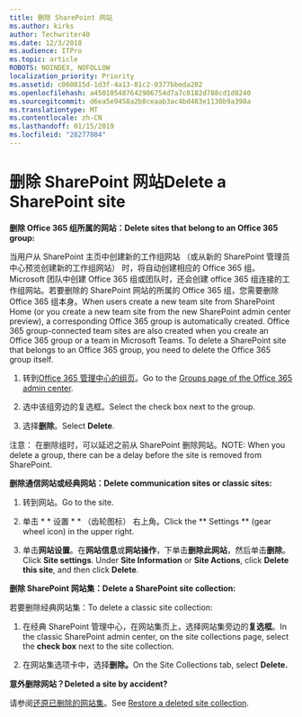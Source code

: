 ```yaml
---
title: 删除 SharePoint 网站
ms.author: kirks
author: Techwriter40
ms.date: 12/3/2018
ms.audience: ITPro
ms.topic: article
ROBOTS: NOINDEX, NOFOLLOW
localization_priority: Priority
ms.assetid: c060815d-1d3f-4a13-81c2-0377bbeda202
ms.openlocfilehash: a450105487642906754d7a7c0182d788cd1d8240
ms.sourcegitcommit: d6ea5e9458a2b8ceaab3ac4bd483e1130b9a398a
ms.translationtype: MT
ms.contentlocale: zh-CN
ms.lasthandoff: 01/15/2019
ms.locfileid: "28277804"
---
```

# <a name="delete-a-sharepoint-site"></a><span data-ttu-id="5ce6e-102">删除 SharePoint 网站</span><span class="sxs-lookup"><span data-stu-id="5ce6e-102">Delete a SharePoint site</span></span>

 <span data-ttu-id="5ce6e-103">**删除 Office 365 组所属的网站：**</span><span class="sxs-lookup"><span data-stu-id="5ce6e-103">**Delete sites that belong to an Office 365 group:**</span></span>
  
<span data-ttu-id="5ce6e-p101">当用户从 SharePoint 主页中创建新的工作组网站 （或从新的 SharePoint 管理员中心预览创建新的工作组网站） 时，将自动创建相应的 Office 365 组。Microsoft 团队中创建 Office 365 组或团队时，还会创建 office 365 组连接的工作组网站。若要删除的 SharePoint 网站的所属的 Office 365 组，您需要删除 Office 365 组本身。</span><span class="sxs-lookup"><span data-stu-id="5ce6e-p101">When users create a new team site from SharePoint Home (or you create a new team site from the new SharePoint admin center preview), a corresponding Office 365 group is automatically created. Office 365 group-connected team sites are also created when you create an Office 365 group or a team in Microsoft Teams. To delete a SharePoint site that belongs to an Office 365 group, you need to delete the Office 365 group itself.</span></span> 
  
1. <span data-ttu-id="5ce6e-107">转到[Office 365 管理中心的组页](https://portal.office.com/adminportal/home#/groups)。</span><span class="sxs-lookup"><span data-stu-id="5ce6e-107">Go to the [Groups page of the Office 365 admin center](https://portal.office.com/adminportal/home#/groups).</span></span>
  
2. <span data-ttu-id="5ce6e-108">选中该组旁边的复选框。</span><span class="sxs-lookup"><span data-stu-id="5ce6e-108">Select the check box next to the group.</span></span>
  
3. <span data-ttu-id="5ce6e-109">选择**删除**。</span><span class="sxs-lookup"><span data-stu-id="5ce6e-109">Select **Delete**.</span></span> 
  
<span data-ttu-id="5ce6e-110">注意： 在删除组时，可以延迟之前从 SharePoint 删除网站。</span><span class="sxs-lookup"><span data-stu-id="5ce6e-110">NOTE: When you delete a group, there can be a delay before the site is removed from SharePoint.</span></span>
  
 <span data-ttu-id="5ce6e-111">**删除通信网站或经典网站：**</span><span class="sxs-lookup"><span data-stu-id="5ce6e-111">**Delete communication sites or classic sites:**</span></span>
  
1. <span data-ttu-id="5ce6e-112">转到网站。</span><span class="sxs-lookup"><span data-stu-id="5ce6e-112">Go to the site.</span></span>
  
2. <span data-ttu-id="5ce6e-113">单击 \* \* 设置 \* \* （齿轮图标） 右上角。</span><span class="sxs-lookup"><span data-stu-id="5ce6e-113">Click the \*\* Settings \*\* (gear wheel icon) in the upper right.</span></span> 
  
3. <span data-ttu-id="5ce6e-p102">单击**网站设置**。在**网站信息**或**网站操作**，下单击**删除此网站**，然后单击**删除**。</span><span class="sxs-lookup"><span data-stu-id="5ce6e-p102">Click **Site settings**. Under **Site Information** or **Site Actions**, click **Delete this site**, and then click **Delete**.</span></span> 
  
 <span data-ttu-id="5ce6e-116">**删除 SharePoint 网站集：**</span><span class="sxs-lookup"><span data-stu-id="5ce6e-116">**Delete a SharePoint site collection:**</span></span>
  
<span data-ttu-id="5ce6e-117">若要删除经典网站集：</span><span class="sxs-lookup"><span data-stu-id="5ce6e-117">To delete a classic site collection:</span></span>
  
1. <span data-ttu-id="5ce6e-118">在经典 SharePoint 管理中心，在网站集页上，选择网站集旁边的**复选框**。</span><span class="sxs-lookup"><span data-stu-id="5ce6e-118">In the classic SharePoint admin center, on the site collections page, select the **check box** next to the site collection.</span></span> 
  
2. <span data-ttu-id="5ce6e-119">在网站集选项卡中，选择**删除。**</span><span class="sxs-lookup"><span data-stu-id="5ce6e-119">On the Site Collections tab, select **Delete.**</span></span>
  
 <span data-ttu-id="5ce6e-120">**意外删除网站？**</span><span class="sxs-lookup"><span data-stu-id="5ce6e-120">**Deleted a site by accident?**</span></span>
  
<span data-ttu-id="5ce6e-121">请参阅[还原已删除的网站集](https://go.microsoft.com/fwlink/?linkid=867660)。</span><span class="sxs-lookup"><span data-stu-id="5ce6e-121">See [Restore a deleted site collection](https://go.microsoft.com/fwlink/?linkid=867660).</span></span>
  

